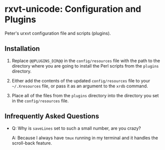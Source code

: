 # rxvt-unicode: Configuration and Plugins

Peter's urxvt configuration file and scripts (plugins).

## Installation

  1. Replace `@@PLUGINS_DIR@@` in the `config/resources` file with the
     path to the directory where you are going to install the Perl
     scripts from the `plugins` directory.

  2. Either add the contents of the updated `config/resources` file to
     your `~/.Xresources` file, or pass it as an argument to the
     `xrdb` command.

  3. Place all of the files from the `plugins` directory into the
     directory you set in the `config/resources` file.

## Infrequently Asked Questions

  * Q: Why is `saveLines` set to such a small number, are you crazy?

    A: Because I always have `tmux` running in my terminal and it
       handles the scroll-back feature.
